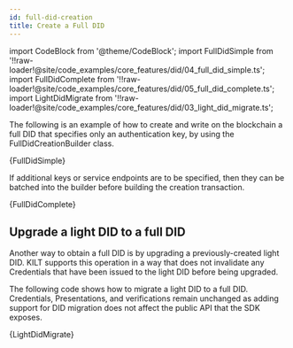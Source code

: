 ```yaml
---
id: full-did-creation
title: Create a Full DID
---
```


import CodeBlock from '@theme/CodeBlock';
import FullDidSimple from '!!raw-loader!@site/code_examples/core_features/did/04_full_did_simple.ts';
import FullDidComplete from '!!raw-loader!@site/code_examples/core_features/did/05_full_did_complete.ts';
import LightDidMigrate from '!!raw-loader!@site/code_examples/core_features/did/03_light_did_migrate.ts';

The following is an example of how to create and write on the blockchain a full DID that specifies only an authentication key, by using the FullDidCreationBuilder class.

<CodeBlock className="language-js">
  {FullDidSimple}
</CodeBlock>

If additional keys or service endpoints are to be specified, then they can be batched into the builder before building the creation transaction.

<CodeBlock className="language-js">
  {FullDidComplete}
</CodeBlock>

## Upgrade a light DID to a full DID

Another way to obtain a full DID is by upgrading a previously-created light DID.
KILT supports this operation in a way that does not invalidate any Credentials that have been issued to the light DID before being upgraded.

The following code shows how to migrate a light DID to a full DID.
Credentials, Presentations, and verifications remain unchanged as adding support for DID migration does not affect the public API that the SDK exposes.

<CodeBlock className="language-js">
  {LightDidMigrate}
</CodeBlock>